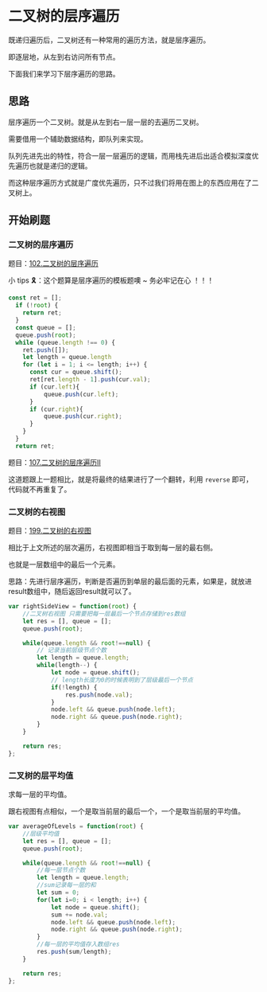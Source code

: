 # 二叉树的层序遍历

既递归遍历后，二叉树还有一种常用的遍历方法，就是层序遍历。

即逐层地，从左到右访问所有节点。

下面我们来学习下层序遍历的思路。

## 思路

层序遍历一个二叉树。就是从左到右一层一层的去遍历二叉树。

需要借用一个辅助数据结构，即队列来实现。

队列先进先出的特性，符合一层一层遍历的逻辑，而用栈先进后出适合模拟深度优先遍历也就是递归的逻辑。

而这种层序遍历方式就是广度优先遍历，只不过我们将用在图上的东西应用在了二叉树上。

## 开始刷题
### 二叉树的层序遍历

题目：[102.二叉树的层序遍历](https://leetcode.cn/problems/binary-tree-level-order-traversal/)

小 tips 🎗️：这个题算是层序遍历的模板题噢 ~ 务必牢记在心 ！！！

```js
const ret = [];
  if (!root) {
    return ret;
  }
  const queue = [];
  queue.push(root);
  while (queue.length !== 0) { 
    ret.push([]);
    let length = queue.length
    for (let i = 1; i <= length; i++) {
      const cur = queue.shift();
      ret[ret.length - 1].push(cur.val);
      if (cur.left){
          queue.push(cur.left);
      }
      if (cur.right){
          queue.push(cur.right);
      }
    }
  }
  return ret;
```

题目：[107.二叉树的层序遍历II](https://leetcode.cn/problems/binary-tree-level-order-traversal-ii/description/)

这道题跟上一题相比，就是将最终的结果进行了一个翻转，利用 `reverse` 即可，代码就不再重复了。

### 二叉树的右视图

题目：[199.二叉树的右视图](https://leetcode.cn/problems/binary-tree-right-side-view/description/)

相比于上文所述的层次遍历，右视图即相当于取到每一层的最右侧。

也就是一层数组中的最后一个元素。

思路：先进行层序遍历，判断是否遍历到单层的最后面的元素，如果是，就放进result数组中，随后返回result就可以了。

```js
var rightSideView = function(root) {
    //二叉树右视图 只需要把每一层最后一个节点存储到res数组
    let res = [], queue = [];
    queue.push(root);

    while(queue.length && root!==null) {
        // 记录当前层级节点个数
        let length = queue.length;
        while(length--) {
            let node = queue.shift();
            // length长度为0的时候表明到了层级最后一个节点
            if(!length) {
                res.push(node.val);
            }
            node.left && queue.push(node.left);
            node.right && queue.push(node.right);
        }
    }

    return res;
};
```

### 二叉树的层平均值

求每一层的平均值。

跟右视图有点相似，一个是取当前层的最后一个，一个是取当前层的平均值。

```js
var averageOfLevels = function(root) {
    //层级平均值
    let res = [], queue = [];
    queue.push(root);

    while(queue.length && root!==null) {
        //每一层节点个数
        let length = queue.length;
        //sum记录每一层的和
        let sum = 0;
        for(let i=0; i < length; i++) {
            let node = queue.shift();
            sum += node.val;
            node.left && queue.push(node.left);
            node.right && queue.push(node.right);
        }
        //每一层的平均值存入数组res
        res.push(sum/length);
    }

    return res;
};
```
